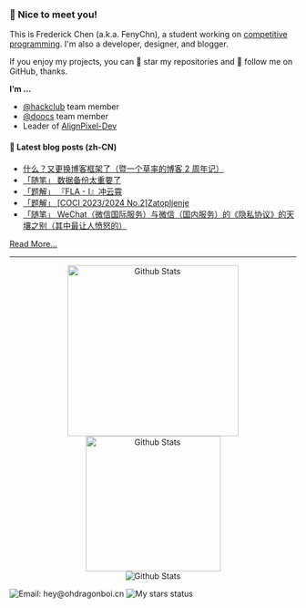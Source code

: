 ### :balloon: Nice to meet you!

This is Frederick Chen (a.k.a. FenyChn), a student working on [competitive programming](https://en.wikipedia.org/wiki/Competitive_programming). I'm also a developer, designer, and blogger.

If you enjoy my projects, you can :star2: star my repositories and :eyes: follow me on GitHub, thanks.

**I’m …**

- [@hackclub](https://github.com/hackclub) team member
- [@doocs](https://github.com/doocs) team member
- Leader of [AlignPixel-Dev](https://github.com/AlignPixel-Dev)

#### :book: Latest blog posts (zh-CN)

<!-- BLOG-POST-LIST:START -->
- [什么？又更换博客框架了（暨一个草率的博客 2 周年记）](http://www.ohdragonboi.cn/p/20250405/)
- [「随笔」 数据备份太重要了](http://www.ohdragonboi.cn/p/20240828/)
- [「题解」 『FLA - I』冲云霄](http://www.ohdragonboi.cn/p/20240803/)
- [「题解」 [COCI 2023/2024 No.2]Zatopljenje](http://www.ohdragonboi.cn/p/20240728/)
- [「随笔」 WeChat（微信国际服务）与微信（国内服务）的《隐私协议》的天壤之别（其中最让人愤怒的）](http://www.ohdragonboi.cn/p/20240713/)
<!-- BLOG-POST-LIST:END -->
[Read More…](https://www.ohdragonboi.cn)

---

<div align="center">
  <img src="https://github-readme-stats.vercel.app/api?username=fenychn0206&theme=codeSTACKr" width="300px" title="Github Stats" />
  <img src="https://github-readme-stats.vercel.app/api/top-langs/?username=fenychn0206&layout=compact&theme=codeSTACKr" width="237px" title="Github Stats" />
  <br />
  <img src="https://github-profile-trophy.vercel.app/?username=fenychn0206&theme=juicyfresh&column=6&margin-w=10&margin-h=10&no-frame=true" title="Github Stats" />
</div>

![Email: hey@ohdragonboi.cn](https://img.shields.io/badge/contact-hey%40ohdragonboi.cn-green?logo=maildotru) ![My stars status](https://img.shields.io/github/stars/fenychn0206)
